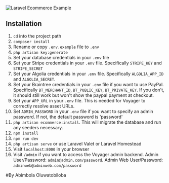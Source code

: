 ![Laravel Ecommerce Example](https://user-images.githubusercontent.com/4316355/36414878-d41987b2-15f1-11e8-9f2c-6c3a68e4a14b.gif)

## Installation

1. `cd` into the project path
1. `composer install`
1. Rename or copy `.env.example` file to `.env`
1. `php artisan key:generate`
1. Set your database credentials in your `.env` file
1. Set your Stripe credentials in your `.env` file. Specifically `STRIPE_KEY` and `STRIPE_SECRET`
1. Set your Algolia credentials in your `.env` file. Specifically `ALGOLIA_APP_ID` and `ALGOLIA_SECRET`.
1. Set your Braintree credentials in your `.env` file if you want to use PayPal. Specifically `BT_MERCHANT_ID`, `BT_PUBLIC_KEY`, `BT_PRIVATE_KEY`. If you don't, it should still work but won't show the paypal payment at checkout.
1. Set your `APP_URL` in your `.env` file. This is needed for Voyager to correctly resolve asset URLs.
1. Set `ADMIN_PASSWORD` in your `.env` file if you want to specify an admin password. If not, the default password is 'password'
1. `php artisan ecommerce:install`. This will migrate the database and run any seeders necessary.
1. `npm install`
1. `npm run dev`
1. `php artisan serve` or use Laravel Valet or Laravel Homestead
1. Visit `localhost:8000` in your browser
1. Visit `/admin` if you want to access the Voyager admin backend. Admin User/Password: `admin@admin.com/password`. Admin Web User/Password: `adminweb@adminweb.com/password`

#By Abimbola Oluwatobiloba
